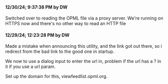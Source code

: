 #### 12/30/24; 9:37:38 PM by DW

Switched over to reading the OPML file via a proxy server. We're running on HTTPS now and there's no other way to read an HTTP file

#### 12/29/24; 12:23:28 PM by DW

Made a mistake when announcing this utility, and the link got out there, so i redirect from the bad link to the good one in startup.

We now to use a dialog input to enter the url in, problem if the url has a ? in it if you use a url param.

Set up the domain for this, viewfeedlist.opml.org.

